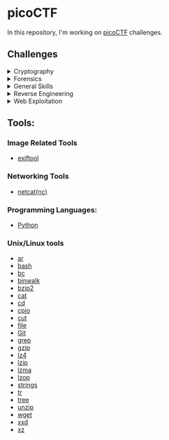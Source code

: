 # picoCTF

In this repository, I'm working on [picoCTF](https://picoctf.org/) challenges.

## Challenges

<details>
<summary>Cryptography</summary>

- [Mod 26](./cryptography/mod-26/)
</details>
<details>

<summary>Forensics</summary>

- [Enhance!](./forensics/enhance/)
- [File Types](./forensics/file-types/)
- [information](./forensics/information/)
- [Matryoshka doll](./forensics/matryoshka-doll/)
</details>

<details>
<summary>General Skills</summary>

- [2Warm](./general-skills/2Warm/)
- [Bases](./general-skills/bases/)
- [Codebook](./general-skills/codebook/)
- [convertme.py](./general-skills/convertme.py/)
- [fixme1.py](./general-skills/fixme1.py/)
- [fixme2.py](./general-skills/fixme2.py/)
- [Glitch cat](./general-skills/glitch-cat/)
- [Hashing job app](./general-skills/hashing-job-app/)
- [Lets Warm Up](./general-skills/lets-warm-up/)
- [Magikarp Ground Mission](./general-skills/magikarp-ground-mission/)
- [Nice netcat...](./general-skills/convertme.py/)
- [Obedient Cat](./general-skills/obedient-cat/)
- [PW Crack 1](./general-skills/pw-crack-1/)
- [PW Crack 2](./general-skills/pw-crack-2/)
- [PW Crack 3](./general-skills/pw-crack-3/)
- [PW Crack 4](./general-skills/pw-crack-4/)
- [PW Crack 5](./general-skills/pw-crack-5/)
- [Python Wrangling](./general-skills/python-wrangling/)
- [runme.py](./general-skills/runme.py/)
- [Serpentine](./general-skills/serpentine/)
- [strings it](./general-skills/strings-it/)
- [Static ain't always noise](./general-skills/static-aint-always-noise/)
- [Tab, Tab, Attack](./general-skills/tab-tab-attack/)
- [Wave a flag](./general-skills/wave-a-flag/)
- [What's a netcat?](./general-skills/whats-a-netcat/)

</details>

<details>
<summary>Reverse Engineering</summary>

- [file-run1](./reverse-engineering/file-run1/)
- [file-run2](./reverse-engineering/file-run2/)
- [Transformation](./reverse-engineering/transformation/)
</details>

<details>
<summary>Web Exploitation</summary>

- [Inspect HTML](./web-exploitation/inspect-html/)
- [Insp3ct0r](./web-exploitation/inspactor/)
- [Who are you?](./web-exploitation/who-are-you/)
</details>

## Tools:

### Image Related Tools

- [exiftool](https://exiftool.org/)

### Networking Tools

- [netcat(nc)](https://linux.die.net/man/1/nc)

### Programming Languages:

- [Python](https://www.python.org/)

### Unix/Linux tools

- [ar](https://linux.die.net/man/1/ar)
- [bash](https://www.gnu.org/software/bash/)
- [bc](https://www.gnu.org/software/bc/)
- [binwalk](https://manpages.ubuntu.com/manpages/bionic/en/man1/binwalk.1.html)
- [bzip2](https://linux.die.net/man/1/bzip2)
- [cat](<https://en.wikipedia.org/wiki/Cat_(Unix)>)
- [cd](<https://en.wikipedia.org/wiki/Cd_(command)>)
- [cpio](https://linux.die.net/man/1/cpio)
- [cut](<https://en.wikipedia.org/wiki/Cut_(Unix)>)
- [file](<https://en.wikipedia.org/wiki/File_(command)>)
- [Git](https://git-scm.com/)
- [grep](https://en.wikipedia.org/wiki/Grep)
- [gzip](https://linux.die.net/man/1/gzip)
- [lz4](http://lz4.github.io/lz4/)
- [lzip](https://linux.die.net/man/1/lzip)
- [lzma](https://linux.die.net/man/1/lzma)
- [lzop](https://linux.die.net/man/1/lzop)
- [strings](https://linux.die.net/man/1/strings)
- [tr](<https://en.wikipedia.org/wiki/Tr_(Unix)>)
- [tree](<https://en.wikipedia.org/wiki/Tree_(command)>)
- [unzip](https://linux.die.net/man/1/unzip)
- [wget](https://www.gnu.org/software/wget/)
- [xxd](https://linux.die.net/man/1/xxd)
- [xz](https://linux.die.net/man/1/xz)
